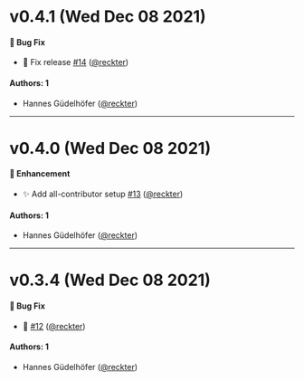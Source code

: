 # v0.4.1 (Wed Dec 08 2021)

#### 🐛 Bug Fix

- :bug: Fix release [#14](https://github.com/opencreek/eslint-plugin-ts/pull/14) ([@reckter](https://github.com/reckter))

#### Authors: 1

- Hannes Güdelhöfer ([@reckter](https://github.com/reckter))

---

# v0.4.0 (Wed Dec 08 2021)

#### 🚀 Enhancement

- :sparkles: Add all-contributor setup [#13](https://github.com/opencreek/eslint-plugin-ts/pull/13) ([@reckter](https://github.com/reckter))

#### Authors: 1

- Hannes Güdelhöfer ([@reckter](https://github.com/reckter))

---

# v0.3.4 (Wed Dec 08 2021)

#### 🐛 Bug Fix

- :rocket: [#12](https://github.com/opencreek/eslint-plugin-ts/pull/12) ([@reckter](https://github.com/reckter))

#### Authors: 1

- Hannes Güdelhöfer ([@reckter](https://github.com/reckter))
